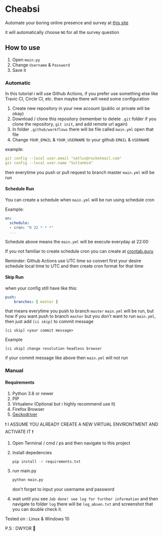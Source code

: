 # Cheabsi

Automate your boring online presence and survey at [this site](siakad.polinema.ac.id)

it will automatically choose `NO` for all the survey question

## How to use

1. Open `main.py`
2. Change `Username` & `Password`
3. Save it

### Automatic

In this tutorial i will use Github Actions, if you prefer use something else like Travic CI, Circle CI, etc. then maybe there will need some configuration

1. Create new repository in your new account (public or private will be okay)
2. Download / clone this repository (remember to delete `.git` folder if you clone the repository, `git init`, and add remote url again)
3. In folder `.github/workflows` there will be file called `main.yml` open that file
4. Change `YOUR_EMAIL` & `YOUR_USERNAME` to your github `EMAIL` & `USERNAME`

example:

```yml
git config --local user.email "natlus@rocketmail.com"
git config --local user.name "SultanKs4"
```

then everytime you push or pull request to branch master `main.yml` will be run

#### Schedule Run

You can create a schedule when `main.yml` will be run using schedule cron

Example:

```yml
on:
  schedule:
  - cron: "0 22 * * *"
  ...
```

Schedule above means the `main.yml` will be execute everyday at 22:00

If you not familiar to create schedule cron you can create at [crontab.guru](https://crontab.guru/)

Reminder: Github Actions use UTC time so convert first your desire schedule local time to UTC and then create cron format for that time

#### Skip Run

when your config still have like this:

```yml
push:
    branches: [ master ]
```

that means everytime you push to branch `master` `main.yml` will be run, but how if you want push to branch `master` but you don't want to run `main.yml`, then just add `[ci skip]` to commit message

```commit
[ci skip] <your commit message>
```

Example

```commit
[ci skip] change resolution headless browser
```

if your commit message like above then `main.yml` will not run

### Manual

#### Requirements

1. Python 3.8 or newer
2. PIP
3. Virtualenv (Optional but i highly recommend use it)
4. Firefox Browser
5. [Geckodriver](https://github.com/mozilla/geckodriver/releases)

:heavy_exclamation_mark: I ASSUME YOU ALREADY CREATE A NEW VIRTUAL ENVIRONTMENT AND ACTIVATE IT :heavy_exclamation_mark:

1. Open Terminal / cmd / ps and then navigate to this project
2. Install depedencies

   ```zsh
   pip install -r requirements.txt
   ```

3. run main.py

   ```zsh
   python main.py
   ```

   don't forget to input your username and password

4. wait until you see `Job done! see log for further information` and then navigate to folder `log` there will be `log_absen.txt` and screenshot that you can double check it.

Tested on : Linux & Windows 10

P.S : DWYOR :slightly_smiling_face:
